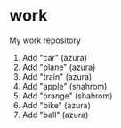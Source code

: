 work
====

My work repository

1. Add "car" (azura)
2. Add "plane" (azura)
3. Add "train" (azura)
4. Add "apple" (shahrom)
5. Add "orange" (shahrom)
6. Add "bike" (azura)
7. Add "ball" (azura)
